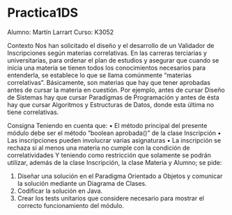 # Practica1DS


Alumno: Martín Larrart
Curso: K3052


Contexto
Nos han solicitado el diseño y el desarrollo de un Validador de Inscripciones según materias correlativas.
En las carreras terciarias y universitarias, para ordenar el plan de estudios y asegurar que cuando se inicia
una materia se tienen todos los conocimientos necesarios para entenderla, se establece lo que se llama
comúnmente “materias correlativas”. Básicamente, son materias que hay que tener aprobadas antes de
cursar la materia en cuestión. Por ejemplo, antes de cursar Diseño de Sistemas hay que cursar Paradigmas
de Programación y antes de ésta hay que cursar Algoritmos y Estructuras de Datos, donde esta última no
tiene correlativas.

Consigna
Teniendo en cuenta que:
• El método principal del presente módulo debe ser el método “boolean aprobada()” de la clase
Inscripción
• Las inscripciones pueden involucrar varias asignaturas
• La inscripción se rechaza si al menos una materia no cumple con la condición de correlatividades
Y teniendo como restricción que solamente se podrán utilizar, además de la clase Inscripción, la clase
Materia y Alumno; se pide:
1. Diseñar una solución en el Paradigma Orientado a Objetos y comunicar la solución mediante un
Diagrama de Clases.
2. Codificar la solución en Java.
3. Crear los tests unitarios que considere necesario para mostrar el correcto funcionamiento del
módulo.